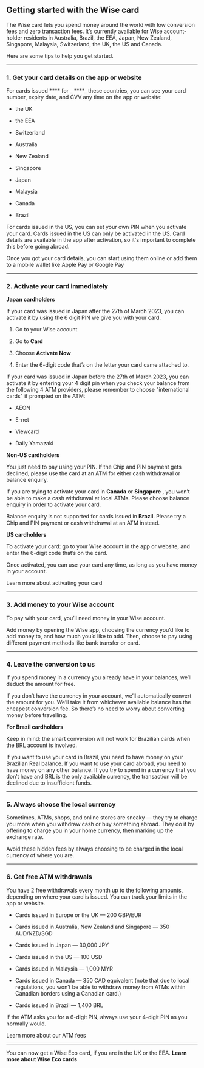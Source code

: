 ## Getting started with the Wise card  
The Wise card lets you spend money around the world with low conversion fees and zero transaction fees. It’s currently available for Wise account-holder residents in Australia, Brazil, the EEA, Japan, New Zealand, Singapore, Malaysia, Switzerland, the UK, the US and Canada. 

Here are some tips to help you get started.

* * *

### 1\. Get your card details on the app or website

For cards issued **** for _ ****_ these countries, you can see your card number, expiry date, and CVV any time on the app or website:

  * the UK

  * the EEA

  * Switzerland

  * Australia

  * New Zealand

  * Singapore

  * Japan 

  * Malaysia

  * Canada

  * Brazil




For cards issued in the US, you can set your own PIN when you activate your card. Cards issued in the US can only be activated in the US. Card details are available in the app after activation, so it's important to complete this before going abroad. 

Once you got your card details, you can start using them online or add them to a mobile wallet like Apple Pay or Google Pay

* * *

### 2\. Activate your card immediately

 **Japan cardholders**

If your card was issued in Japan after the 27th of March 2023, you can activate it by using the 6 digit PIN we give you with your card.

  1. Go to your Wise account

  2. Go to **Card**

  3. Choose **Activate Now**

  4. Enter the 6-digit code that’s on the letter your card came attached to.




If your card was issued in Japan before the 27th of March 2023, you can activate it by entering your 4 digit pin when you check your balance from the following 4 ATM providers, please remember to choose "international cards" if prompted on the ATM:

  * AEON

  * E-net

  * Viewcard

  * Daily Yamazaki




 **Non-US cardholders**

You just need to pay using your PIN. If the Chip and PIN payment gets declined, please use the card at an ATM for either cash withdrawal or balance enquiry.

If you are trying to activate your card in **Canada** or **Singapore** , you won’t be able to make a cash withdrawal at local ATMs. Please choose balance enquiry in order to activate your card. 

Balance enquiry is not supported for cards issued in **Brazil**. Please try a Chip and PIN payment or cash withdrawal at an ATM instead.

 **US cardholders**

To activate your card: go to your Wise account in the app or website, and enter the 6-digit code that’s on the card. 

Once activated, you can use your card any time, as long as you have money in your account.

Learn more about activating your card

* * *

### 3\. Add money to your Wise account

To pay with your card, you’ll need money in your Wise account.

Add money by opening the Wise app, choosing the currency you’d like to add money to, and how much you’d like to add. Then, choose to pay using different payment methods like bank transfer or card.

* * *

### 4\. Leave the conversion to us

If you spend money in a currency you already have in your balances, we’ll deduct the amount for free.

If you don’t have the currency in your account, we’ll automatically convert the amount for you. We’ll take it from whichever available balance has the cheapest conversion fee. So there’s no need to worry about converting money before travelling.

 **For Brazil cardholders**

Keep in mind: the smart conversion will not work for Brazilian cards when the BRL account is involved. 

If you want to use your card in Brazil, you need to have money on your Brazilian Real balance. If you want to use your card abroad, you need to have money on any other balance. If you try to spend in a currency that you don’t have and BRL is the only available currency, the transaction will be declined due to insufficient funds.

* * *

### 5\. Always choose the local currency

Sometimes, ATMs, shops, and online stores are sneaky — they try to charge you more when you withdraw cash or buy something abroad. They do it by offering to charge you in your home currency, then marking up the exchange rate.

Avoid these hidden fees by always choosing to be charged in the local currency of where you are.

* * *

### 6\. Get free ATM withdrawals

You have 2 free withdrawals every month up to the following amounts, depending on where your card is issued. You can track your limits in the app or website.

  * Cards issued in Europe or the UK — 200 GBP/EUR

  * Cards issued in Australia, New Zealand and Singapore — 350 AUD/NZD/SGD

  * Cards issued in Japan — 30,000 JPY

  * Cards issued in the US — 100 USD

  * Cards issued in Malaysia — 1,000 MYR

  * Cards issued in Canada — 350 CAD equivalent (note that due to local regulations, you won’t be able to withdraw money from ATMs within Canadian borders using a Canadian card.)

  * Cards issued in Brazil — 1,400 BRL




If the ATM asks you for a 6-digit PIN, always use your 4-digit PIN as you normally would. 

Learn more about our ATM fees

* * *

You can now get a Wise Eco card, if you are in the UK or the EEA. **Learn more about Wise Eco cards**